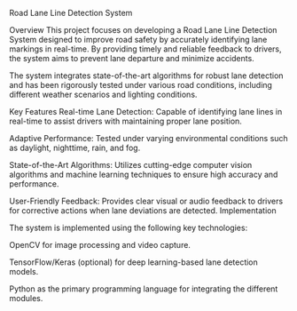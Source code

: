 Road Lane Line Detection System

Overview
This project focuses on developing a Road Lane Line Detection System designed to improve road safety by accurately identifying lane markings in real-time. By providing timely and reliable feedback to drivers, the system aims to prevent lane departure and minimize accidents.

The system integrates state-of-the-art algorithms for robust lane detection and has been rigorously tested under various road conditions, including different weather scenarios and lighting conditions.

Key Features
Real-time Lane Detection: Capable of identifying lane lines in real-time to assist drivers with maintaining proper lane position.

Adaptive Performance: Tested under varying environmental conditions such as daylight, nighttime, rain, and fog.

State-of-the-Art Algorithms: Utilizes cutting-edge computer vision algorithms and machine learning techniques to ensure high accuracy and performance.

User-Friendly Feedback: Provides clear visual or audio feedback to drivers for corrective actions when lane deviations are detected.
Implementation

The system is implemented using the following key technologies:

OpenCV for image processing and video capture.

TensorFlow/Keras (optional) for deep learning-based lane detection models.

Python as the primary programming language for integrating the different modules.
